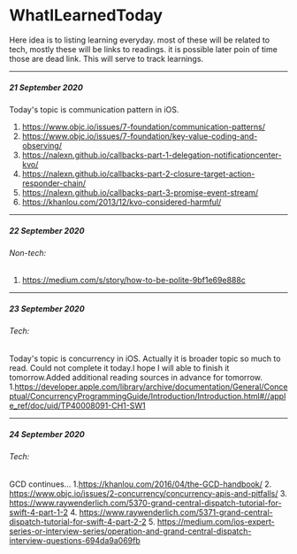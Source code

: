# WhatILearnedToday

Here idea is to listing learning everyday. most of these will be related to tech, mostly these will be links to readings. it is possible later poin of time those are dead link.
This will serve to track learnings.

***

##### 21 September 2020

Today's topic is communication pattern in iOS.
1. https://www.objc.io/issues/7-foundation/communication-patterns/
2. https://www.objc.io/issues/7-foundation/key-value-coding-and-observing/
3. https://nalexn.github.io/callbacks-part-1-delegation-notificationcenter-kvo/
4. https://nalexn.github.io/callbacks-part-2-closure-target-action-responder-chain/
5. https://nalexn.github.io/callbacks-part-3-promise-event-stream/
6. https://khanlou.com/2013/12/kvo-considered-harmful/

***
##### 22 September 2020

###### Non-tech:
1. https://medium.com/s/story/how-to-be-polite-9bf1e69e888c



***
##### 23 September 2020
###### Tech:
Today's topic is concurrency in iOS. Actually it is broader topic so much to read. Could not complete it today.I hope I will able to finish it tomorrow.Added additional reading sources in advance for tomorrow.
1.https://developer.apple.com/library/archive/documentation/General/Conceptual/ConcurrencyProgrammingGuide/Introduction/Introduction.html#//apple_ref/doc/uid/TP40008091-CH1-SW1

***
##### 24 September 2020
###### Tech:
GCD continues...
1.https://khanlou.com/2016/04/the-GCD-handbook/
2. https://www.objc.io/issues/2-concurrency/concurrency-apis-and-pitfalls/
3. https://www.raywenderlich.com/5370-grand-central-dispatch-tutorial-for-swift-4-part-1-2
4. https://www.raywenderlich.com/5371-grand-central-dispatch-tutorial-for-swift-4-part-2-2
5. https://medium.com/ios-expert-series-or-interview-series/operation-and-grand-central-dispatch-interview-questions-694da9a069fb

